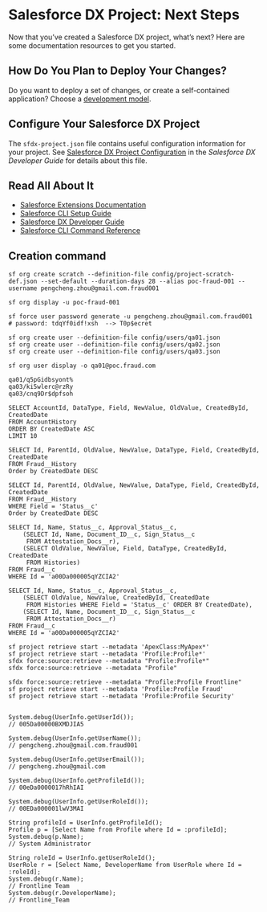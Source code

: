 # Salesforce DX Project: Next Steps

Now that you’ve created a Salesforce DX project, what’s next? Here are some documentation resources to get you started.

## How Do You Plan to Deploy Your Changes?

Do you want to deploy a set of changes, or create a self-contained application? Choose a [development model](https://developer.salesforce.com/tools/vscode/en/user-guide/development-models).

## Configure Your Salesforce DX Project

The `sfdx-project.json` file contains useful configuration information for your project. See [Salesforce DX Project Configuration](https://developer.salesforce.com/docs/atlas.en-us.sfdx_dev.meta/sfdx_dev/sfdx_dev_ws_config.htm) in the _Salesforce DX Developer Guide_ for details about this file.

## Read All About It

- [Salesforce Extensions Documentation](https://developer.salesforce.com/tools/vscode/)
- [Salesforce CLI Setup Guide](https://developer.salesforce.com/docs/atlas.en-us.sfdx_setup.meta/sfdx_setup/sfdx_setup_intro.htm)
- [Salesforce DX Developer Guide](https://developer.salesforce.com/docs/atlas.en-us.sfdx_dev.meta/sfdx_dev/sfdx_dev_intro.htm)
- [Salesforce CLI Command Reference](https://developer.salesforce.com/docs/atlas.en-us.sfdx_cli_reference.meta/sfdx_cli_reference/cli_reference.htm)

## Creation command

```shell
sf org create scratch --definition-file config/project-scratch-def.json --set-default --duration-days 28 --alias poc-fraud-001 --username pengcheng.zhou@gmail.com.fraud001

sf org display -u poc-fraud-001 

sf force user password generate -u pengcheng.zhou@gmail.com.fraud001
# password: tdqYf0idf!xsh  --> T0p$ecret

sf org create user --definition-file config/users/qa01.json   
sf org create user --definition-file config/users/qa02.json   
sf org create user --definition-file config/users/qa03.json   

sf org user display -o qa01@poc.fraud.com

qa01/q5pGidbsyont%
qa03/ki5wlerc@rzRy 
qa03/cnq9Dr$dpfsoh 

SELECT AccountId, DataType, Field, NewValue, OldValue, CreatedById, CreatedDate
FROM AccountHistory
ORDER BY CreatedDate ASC
LIMIT 10

SELECT Id, ParentId, OldValue, NewValue, DataType, Field, CreatedById, CreatedDate
FROM Fraud__History
Order by CreatedDate DESC

SELECT Id, ParentId, OldValue, NewValue, DataType, Field, CreatedById, CreatedDate
FROM Fraud__History
WHERE Field = 'Status__c'
Order by CreatedDate DESC

SELECT Id, Name, Status__c, Approval_Status__c,
    (SELECT Id, Name, Document_ID__c, Sign_Status__c 
     FROM Attestation_Docs__r),
    (SELECT OldValue, NewValue, Field, DataType, CreatedById, CreatedDate
     FROM Histories)
FROM Fraud__c
WHERE Id = 'a00Da000005qYZCIA2'

SELECT Id, Name, Status__c, Approval_Status__c,
    (SELECT OldValue, NewValue, CreatedById, CreatedDate
     FROM Histories WHERE Field = 'Status__c' ORDER BY CreatedDate),
    (SELECT Id, Name, Document_ID__c, Sign_Status__c 
     FROM Attestation_Docs__r)
FROM Fraud__c
WHERE Id = 'a00Da000005qYZCIA2'

sf project retrieve start --metadata 'ApexClass:MyApex*'
sf project retrieve start --metadata 'Profile:Profile*'
sfdx force:source:retrieve --metadata "Profile:Profile*"
sfdx force:source:retrieve --metadata "Profile"

sfdx force:source:retrieve --metadata "Profile:Profile Frontline"
sf project retrieve start --metadata 'Profile:Profile Fraud'
sf project retrieve start --metadata 'Profile:Profile Security'


System.debug(UserInfo.getUserId());
// 005Da00000BXMDJIA5

System.debug(UserInfo.getUserName());
// pengcheng.zhou@gmail.com.fraud001

System.debug(UserInfo.getUserEmail());
// pengcheng.zhou@gmail.com

System.debug(UserInfo.getProfileId());
// 00eDa0000017hRhIAI

System.debug(UserInfo.getUserRoleId());
// 00EDa000001lwV3MAI

String profileId = UserInfo.getProfileId();
Profile p = [Select Name from Profile where Id = :profileId];
System.debug(p.Name);
// System Administrator

String roleId = UserInfo.getUserRoleId();
UserRole r = [Select Name, DeveloperName from UserRole where Id = :roleId];
System.debug(r.Name);
// Frontline Team
System.debug(r.DeveloperName);
// Frontline_Team

```